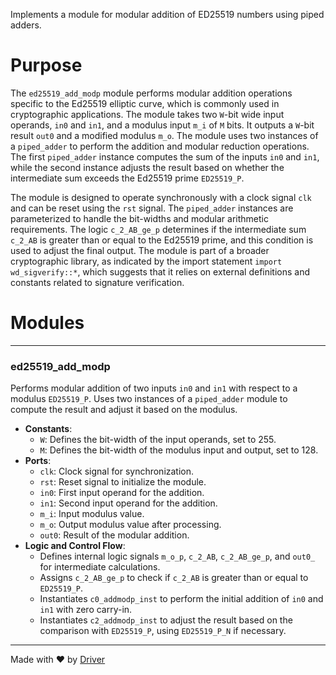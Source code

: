 <!--------------------------------------------------------------------------------->
<!-- IMPORTANT: This file is auto-generated by Driver (https://driver.ai). -------->
<!-- Manual edits may be overwritten on future commits. --------------------------->
<!--------------------------------------------------------------------------------->

Implements a module for modular addition of ED25519 numbers using piped adders.

# Purpose
The `ed25519_add_modp` module performs modular addition operations specific to the Ed25519 elliptic curve, which is commonly used in cryptographic applications. The module takes two `W`-bit wide input operands, `in0` and `in1`, and a modulus input `m_i` of `M` bits. It outputs a `W`-bit result `out0` and a modified modulus `m_o`. The module uses two instances of a `piped_adder` to perform the addition and modular reduction operations. The first `piped_adder` instance computes the sum of the inputs `in0` and `in1`, while the second instance adjusts the result based on whether the intermediate sum exceeds the Ed25519 prime `ED25519_P`.

The module is designed to operate synchronously with a clock signal `clk` and can be reset using the `rst` signal. The `piped_adder` instances are parameterized to handle the bit-widths and modular arithmetic requirements. The logic `c_2_AB_ge_p` determines if the intermediate sum `c_2_AB` is greater than or equal to the Ed25519 prime, and this condition is used to adjust the final output. The module is part of a broader cryptographic library, as indicated by the import statement `import wd_sigverify::*`, which suggests that it relies on external definitions and constants related to signature verification.
# Modules

---
### ed25519\_add\_modp
Performs modular addition of two inputs `in0` and `in1` with respect to a modulus `ED25519_P`. Uses two instances of a `piped_adder` module to compute the result and adjust it based on the modulus.
- **Constants**:
    - ``W``: Defines the bit-width of the input operands, set to 255.
    - ``M``: Defines the bit-width of the modulus input and output, set to 128.
- **Ports**:
    - ``clk``: Clock signal for synchronization.
    - ``rst``: Reset signal to initialize the module.
    - ``in0``: First input operand for the addition.
    - ``in1``: Second input operand for the addition.
    - ``m_i``: Input modulus value.
    - ``m_o``: Output modulus value after processing.
    - ``out0``: Result of the modular addition.
- **Logic and Control Flow**:
    - Defines internal logic signals `m_o_p`, `c_2_AB`, `c_2_AB_ge_p`, and `out0_` for intermediate calculations.
    - Assigns `c_2_AB_ge_p` to check if `c_2_AB` is greater than or equal to `ED25519_P`.
    - Instantiates `c0_addmodp_inst` to perform the initial addition of `in0` and `in1` with zero carry-in.
    - Instantiates `c2_addmodp_inst` to adjust the result based on the comparison with `ED25519_P`, using `ED25519_P_N` if necessary.



---
Made with ❤️ by [Driver](https://www.driver.ai/)